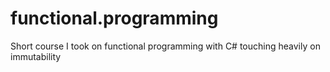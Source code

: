 # functional.programming
Short course I took on functional programming with C# touching heavily on immutability

